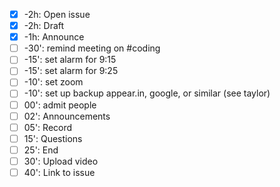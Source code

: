 - [x] -2h: Open issue
- [x] -2h: Draft
- [x] -1h: Announce
- [ ] -30': remind meeting on #coding
- [ ] -15': set alarm for 9:15
- [ ] -15': set alarm for 9:25
- [ ] -10': set zoom
- [ ] -10': set up backup appear.in, google, or similar (see taylor)
- [ ] 00': admit people
- [ ] 02': Announcements
- [ ] 05': Record
- [ ] 15': Questions
- [ ] 25': End
- [ ] 30': Upload video
- [ ] 40': Link to issue
